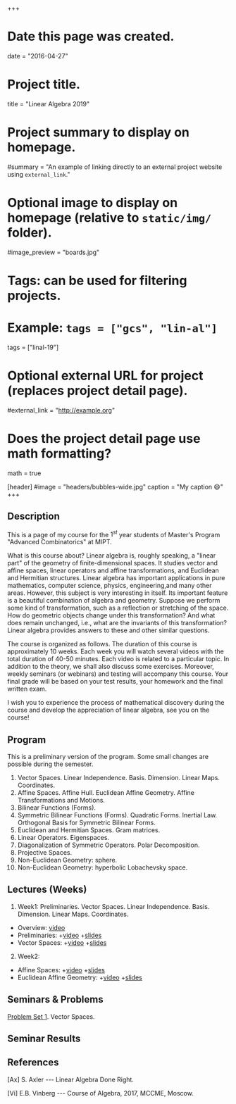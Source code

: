 +++
# Date this page was created.
date = "2016-04-27"

# Project title.
title = "Linear Algebra 2019"

# Project summary to display on homepage.
#summary = "An example of linking directly to an external project website using `external_link`."

# Optional image to display on homepage (relative to `static/img/` folder).
#image_preview = "boards.jpg"

# Tags: can be used for filtering projects.
# Example: `tags = ["gcs", "lin-al"]`
tags = ["linal-19"]

# Optional external URL for project (replaces project detail page).
#external_link = "http://example.org"

# Does the project detail page use math formatting?
math = true

[header]
#image = "headers/bubbles-wide.jpg"
caption = "My caption :smile:"
+++



## Description

This is a page of my course for the $1^{st}$ year students of Master's Program "Advanced Combinatorics" at MIPT.

What is this course about? Linear algebra is, roughly speaking, a "linear part" of the geometry of finite-dimensional spaces. It studies vector and affine spaces, linear operators and affine transformations, and Euclidean and Hermitian structures. Linear algebra has important applications in pure mathematics, computer science, physics, engineering,and many other areas. However, this subject is very interesting in itself. Its important feature is a beautiful combination of algebra and geometry. Suppose we perform some kind of transformation, such as a reflection or stretching of the space. How do geometric objects change under this transformation? And what does remain unchanged, i.e., what are the invariants of this transformation? Linear algebra provides answers to these and other similar questions.

The course is organized as follows. The duration of this course is approximately 10 weeks. Each week you will watch several videos with the total duration of 40-50 minutes. Each video is related to a particular topic. In addition to the theory, we shall also discuss some exercises. Moreover, weekly seminars (or webinars) and testing will accompany this course. Your final grade will be based on your test results, your homework and the final written exam.

I wish you to experience the process of mathematical discovery during the course and develop the appreciation of linear algebra, see you on the course!



## Program

This is a preliminary version of the program. Some small changes are possible during the semester.

1. Vector Spaces. Linear Independence. Basis. Dimension. Linear Maps. Coordinates.
2. Affine Spaces. Affine Hull. Euclidean Affine Geometry. Affine Transformations and Motions.
3. Bilinear Functions (Forms).
4. Symmetric Bilinear Functions (Forms). Quadratic Forms. Inertial Law. Orthogonal Basis for Symmetric Bilinear Forms. 
5. Euclidean and Hermitian Spaces. Gram matrices.
6. Linear Operators. Eigenspaces.
7. Diagonalization of Symmetric Operators. Polar Decomposition.
8. Projective Spaces.
9. Non-Euclidean Geometry: sphere.
10. Non-Euclidean Geometry: hyperbolic Lobachevsky space. 

## Lectures (Weeks)

1. Week1: Preliminaries. Vector Spaces. Linear Independence. Basis. Dimension. Linear Maps. Coordinates.

  - Overview: [video]()
  - Preliminaries: 
    +[video]()
    +[slides](Preliminaries.pdf)
  - Vector Spaces:
    +[video]()
    +[slides](Vector-Spaces.pdf)

2. Week2:
  - Affine Spaces:
    +[video]()
    +[slides]()
  - Euclidean Affine Geometry:
    +[video]()
    +[slides]()






## Seminars & Problems

[Problem Set 1](ProblemSet1.pdf). Vector Spaces. 


## Seminar Results




## References


[Ax] S. Axler --- Linear Algebra Done Right.

[Vi] E.B. Vinberg --- Course of Algebra, 2017, MCCME, Moscow.


